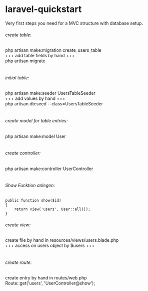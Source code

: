 # laravel-quickstart
Very first steps you need for a MVC structure with database setup.


###### create table:
php artisan make:migration create_users_table<br />
+++ add table fields by hand +++<br />
php artisan migrate<br /><br />

###### initial table:
php artisan make:seeder UsersTableSeeder<br />
+++ add values by hand +++<br />
php artisan db:seed --class=UsersTableSeeder<br /><br />

###### create model for table entries:
php artisan make:model User<br /><br />

###### create controller:
php artisan make:controller UserController<br /><br />

###### Show Funktion anlegen:
    public function show($id)
    {
        return view('users', User::all());
    }

###### create view:
create file by hand in resources/views/users.blade.php<br />
+++ access on users object by $users +++<br /><br />

###### create route:
create entry by hand in routes/web.php<br />
Route::get('users', 'UserController@show');


